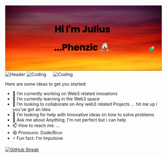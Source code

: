 ![MasterHead](/banner.png) 
![Header](./your-header-image-name.png)
<img align="right" alt="Coding" width="350" src="https://media3.giphy.com/media/QpVUMRUJGokfqXyfa1/200.gif">
<img align="buttom" alt="Coding" width="350" src="https://res.cloudinary.com/practicaldev/image/fetch/s--sNXjzc6P--/c_limit%2Cf_auto%2Cfl_progressive%2Cq_66%2Cw_880/https://media1.tenor.com/images/0c34272909ee2a4db5606a014082312b/tenor.gif%3Fitemid%3D15828752">




Here are some ideas to get you started:
- 🔭 I’m currently working on Web3 related innoations
- 🌱 I’m currently learning in the Web3 space
- 👯 I’m looking to collaborate on Any web3 related Projects ... hit me up i you've got an idea
- 🤔 I’m looking for help with Innovative ideas on how to solve problems
- 💬 Ask me about Anything, I'm not perfect but i can help 
- 📫 How to reach me: ...
- 😄 Pronouns: Dude/Bruv
- ⚡ Fun fact: I'm Impulsive 

[![GitHub Streak](https://github-readme-streak-stats.herokuapp.com?user=Julius170&theme=dark&hide_border=true&background=360CDD&border=B8DDD9)](https://git.io/streak-stats)

